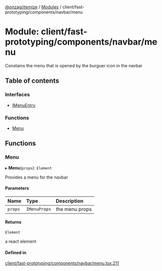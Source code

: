 [@onzag/itemize](../README.md) / [Modules](../modules.md) / client/fast-prototyping/components/navbar/menu

# Module: client/fast-prototyping/components/navbar/menu

Constains the menu that is opened by the burguer icon in the navbar

## Table of contents

### Interfaces

- [IMenuEntry](../interfaces/client_fast_prototyping_components_navbar_menu.IMenuEntry.md)

### Functions

- [Menu](client_fast_prototyping_components_navbar_menu.md#menu)

## Functions

### Menu

▸ **Menu**(`props`): `Element`

Provides a menu for the navbar

#### Parameters

| Name | Type | Description |
| :------ | :------ | :------ |
| `props` | `IMenuProps` | the menu props |

#### Returns

`Element`

a react element

#### Defined in

[client/fast-prototyping/components/navbar/menu.tsx:211](https://github.com/onzag/itemize/blob/59702dd5/client/fast-prototyping/components/navbar/menu.tsx#L211)
